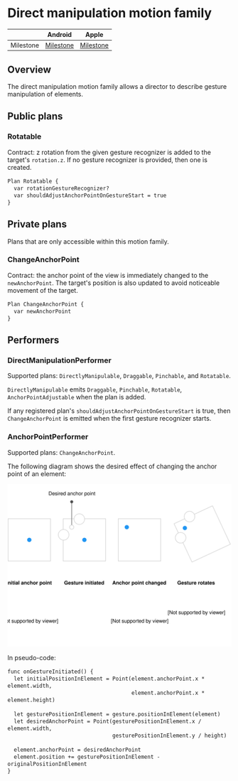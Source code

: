 # Direct manipulation motion family

|  | Android | Apple |
| --- | --- | --- |
| Milestone | [Milestone](https://github.com/material-motion/material-motion-family-direct-manipulation-android/milestone/1) | [Milestone](https://github.com/material-motion/material-motion-family-gestures-swift/milestone/1) |

## Overview

The direct manipulation motion family allows a director to describe gesture manipulation of elements.

## Public plans

### Rotatable

Contract: z rotation from the given gesture recognizer is added to the target's `rotation.z`. If no gesture recognizer is provided, then one is created.

```
Plan Rotatable {
  var rotationGestureRecognizer?
  var shouldAdjustAnchorPointOnGestureStart = true
}
```

## Private plans

Plans that are only accessible within this motion family.

### ChangeAnchorPoint

Contract: the anchor point of the view is immediately changed to the `newAnchorPoint`. The target's position is also updated to avoid noticeable movement of the target.

```
Plan ChangeAnchorPoint {
  var newAnchorPoint
}
```

## Performers

### DirectManipulationPerformer

Supported plans: `DirectlyManipulable`, `Draggable`, `Pinchable`, and `Rotatable`.

`DirectlyManipulable` emits `Draggable`, `Pinchable`, `Rotatable`, `AnchorPointAdjustable` when the plan is added.

If any registered plan's `shouldAdjustAnchorPointOnGestureStart` is true, then `ChangeAnchorPoint` is emitted when the first gesture recognizer starts.

### AnchorPointPerformer

Supported plans: `ChangeAnchorPoint`.

The following diagram shows the desired effect of changing the anchor point of an element:

![](../../_assets/AnchorPoint.svg)

In pseudo-code:

```
func onGestureInitiated() {
  let initialPositionInElement = Point(element.anchorPoint.x * element.width,
                                       element.anchorPoint.x * element.height)

  let gesturePositionInElement = gesture.positionInElement(element)
  let desiredAnchorPoint = Point(gesturePositionInElement.x / element.width,
                                 gesturePositionInElement.y / height)

  element.anchorPoint = desiredAnchorPoint
  element.position += gesturePositionInElement - originalPositionInElement
}
```

